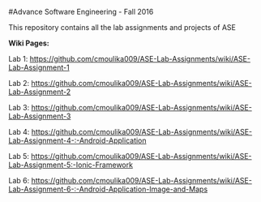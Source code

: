 #Advance Software Engineering - Fall 2016

This repository contains all the lab assignments and projects of ASE

<b>Wiki Pages:</b>

Lab 1: https://github.com/cmoulika009/ASE-Lab-Assignments/wiki/ASE-Lab-Assignment-1

Lab 2: https://github.com/cmoulika009/ASE-Lab-Assignments/wiki/ASE-Lab-Assignment-2

Lab 3: https://github.com/cmoulika009/ASE-Lab-Assignments/wiki/ASE-Lab-Assignment-3

Lab 4: https://github.com/cmoulika009/ASE-Lab-Assignments/wiki/ASE-Lab-Assignment-4-:-Android-Application

Lab 5: https://github.com/cmoulika009/ASE-Lab-Assignments/wiki/ASE-Lab-Assignment-5:-Ionic-Framework

Lab 6: https://github.com/cmoulika009/ASE-Lab-Assignments/wiki/ASE-Lab-Assignment-6-:-Android-Application-Image-and-Maps


